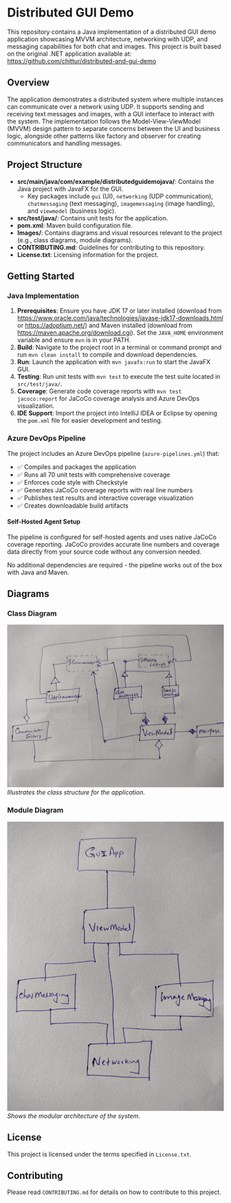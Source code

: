# Distributed GUI Demo

This repository contains a Java implementation of a distributed GUI demo application showcasing MVVM architecture, networking with UDP, and messaging capabilities for both chat and images. This project is built based on the original .NET application available at: https://github.com/chittur/distributed-and-gui-demo

## Overview

The application demonstrates a distributed system where multiple instances can communicate over a network using UDP. It supports sending and receiving text messages and images, with a GUI interface to interact with the system. The implementation follows the Model-View-ViewModel (MVVM) design pattern to separate concerns between the UI and business logic, alongside other patterns like factory and observer for creating communicators and handling messages.

## Project Structure

- **src/main/java/com/example/distributedguidemojava/**: Contains the Java project with JavaFX for the GUI.
  - Key packages include `gui` (UI), `networking` (UDP communication), `chatmessaging` (text messaging), `imagemessaging` (image handling), and `viewmodel` (business logic).
- **src/test/java/**: Contains unit tests for the application.
- **pom.xml**: Maven build configuration file.
- **Images/**: Contains diagrams and visual resources relevant to the project (e.g., class diagrams, module diagrams).
- **CONTRIBUTING.md**: Guidelines for contributing to this repository.
- **License.txt**: Licensing information for the project.

## Getting Started

### Java Implementation
1. **Prerequisites**: Ensure you have JDK 17 or later installed (download from https://www.oracle.com/java/technologies/javase-jdk17-downloads.html or https://adoptium.net/) and Maven installed (download from https://maven.apache.org/download.cgi). Set the `JAVA_HOME` environment variable and ensure `mvn` is in your PATH.
2. **Build**: Navigate to the project root in a terminal or command prompt and run `mvn clean install` to compile and download dependencies.
3. **Run**: Launch the application with `mvn javafx:run` to start the JavaFX GUI.
4. **Testing**: Run unit tests with `mvn test` to execute the test suite located in `src/test/java/`.
5. **Coverage**: Generate code coverage reports with `mvn test jacoco:report` for JaCoCo coverage analysis and Azure DevOps visualization.
6. **IDE Support**: Import the project into IntelliJ IDEA or Eclipse by opening the `pom.xml` file for easier development and testing.

### Azure DevOps Pipeline
The project includes an Azure DevOps pipeline (`azure-pipelines.yml`) that:
- ✅ Compiles and packages the application
- ✅ Runs all 70 unit tests with comprehensive coverage
- ✅ Enforces code style with Checkstyle
- ✅ Generates JaCoCo coverage reports with real line numbers
- ✅ Publishes test results and interactive coverage visualization
- ✅ Creates downloadable build artifacts

#### Self-Hosted Agent Setup
The pipeline is configured for self-hosted agents and uses native JaCoCo coverage reporting. JaCoCo provides accurate line numbers and coverage data directly from your source code without any conversion needed.

No additional dependencies are required - the pipeline works out of the box with Java and Maven.

## Diagrams

### Class Diagram
![Class Diagram](Images/ClassDiagram.jpeg)
*Illustrates the class structure for the application.*

### Module Diagram
![Module Diagram](Images/ModuleDiagram.jpeg)
*Shows the modular architecture of the system.*

## License

This project is licensed under the terms specified in `License.txt`.

## Contributing

Please read `CONTRIBUTING.md` for details on how to contribute to this project.
